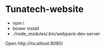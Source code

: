 # Tunatech-website

- npm i
- bower install
- ./node_modules/.bin/webpack-dev-server

Open http://localhost:8080/